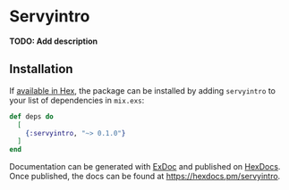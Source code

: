 # Servyintro

**TODO: Add description**

## Installation

If [available in Hex](https://hex.pm/docs/publish), the package can be installed
by adding `servyintro` to your list of dependencies in `mix.exs`:

```elixir
def deps do
  [
    {:servyintro, "~> 0.1.0"}
  ]
end
```

Documentation can be generated with [ExDoc](https://github.com/elixir-lang/ex_doc)
and published on [HexDocs](https://hexdocs.pm). Once published, the docs can
be found at <https://hexdocs.pm/servyintro>.

